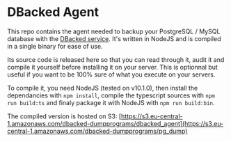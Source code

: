 # DBacked Agent

This repo contains the agent needed to backup your PostgreSQL / MySQL database with the [DBacked service](https://dbacked.com). It's written in NodeJS and is compiled in a single binary for ease of use.

Its source code is released here so that you can read through it, audit it and compile it yourself before installing it on your server. This is optionnal but useful if you want to be 100% sure of what you execute on your servers.

To compile it, you need NodeJS (tested on v10.1.0), then install the dependancies with `npm install`, compile the typescript sources with `npm run build:ts` and finaly package it with NodeJS with `npm run build:bin`.

The compiled version is hosted on S3: [https://s3.eu-central-1.amazonaws.com/dbacked-dumpprograms/dbacked_agent](https://s3.eu-central-1.amazonaws.com/dbacked-dumpprograms/pg_dump)
